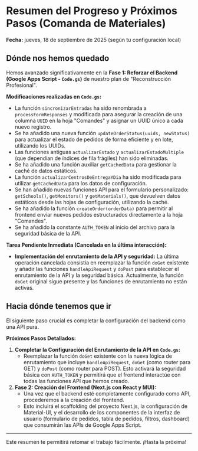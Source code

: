 # Resumen del Progreso y Próximos Pasos (Comanda de Materiales)

**Fecha:** jueves, 18 de septiembre de 2025 (según tu configuración local)

## Dónde nos hemos quedado

Hemos avanzado significativamente en la **Fase 1: Reforzar el Backend (Google Apps Script - `Code.gs`)** de nuestro plan de "Reconstrucción Profesional".

**Modificaciones realizadas en `Code.gs`:**

*   La función `sincronizarEntradas` ha sido renombrada a `processFormResponses` y modificada para asegurar la creación de una columna `UUID` en la hoja "Comandes" y asignar un UUID único a cada nuevo registro.
*   Se ha añadido una nueva función `updateOrderStatus(uuids, newStatus)` para actualizar el estado de pedidos de forma eficiente y en lote, utilizando los UUIDs.
*   Las funciones antiguas `actualizarEstado` y `actualizarEstadoMultiple` (que dependían de índices de fila frágiles) han sido eliminadas.
*   Se ha añadido una función auxiliar `getCachedData` para gestionar la caché de datos estáticos.
*   La función `actualizarCentrosDeEntregaYDia` ha sido modificada para utilizar `getCachedData` para los datos de configuración.
*   Se han añadido nuevas funciones API para el formulario personalizado: `getSchools()`, `getMonitors()` y `getMaterials()`, que devuelven datos estáticos desde las hojas de configuración, utilizando la caché.
*   Se ha añadido la función `createOrder(orderData)` para permitir al frontend enviar nuevos pedidos estructurados directamente a la hoja "Comandes".
*   Se ha añadido la constante `AUTH_TOKEN` al inicio del archivo para la seguridad básica de la API.

**Tarea Pendiente Inmediata (Cancelada en la última interacción):**

*   **Implementación del enrutamiento de la API y seguridad:** La última operación cancelada consistía en reemplazar la función `doGet` existente y añadir las funciones `handleApiRequest` y `doPost` para establecer el enrutamiento de la API y la seguridad básica. Actualmente, la función `doGet` original sigue presente y las funciones de enrutamiento no están activas.

## Hacia dónde tenemos que ir

El siguiente paso crucial es completar la configuración del backend como una API pura.

**Próximos Pasos Detallados:**

1.  **Completar la Configuración del Enrutamiento de la API en `Code.gs`:**
    *   Reemplazar la función `doGet` existente con la nueva lógica de enrutamiento que incluye `handleApiRequest`, `doGet` (como router para GET) y `doPost` (como router para POST). Esto activará la seguridad básica con `AUTH_TOKEN` y permitirá que el frontend interactúe con todas las funciones API que hemos creado.
2.  **Fase 2: Creación del Frontend (Next.js con React y MUI):**
    *   Una vez que el backend esté completamente configurado como API, procederemos a la creación del frontend.
    *   Esto incluirá el scaffolding del proyecto Next.js, la configuración de Material-UI, y el desarrollo de los componentes de la interfaz de usuario (formulario de pedidos, tabla de pedidos, filtros, dashboard) que consumirán las APIs de Google Apps Script.

---

Este resumen te permitirá retomar el trabajo fácilmente. ¡Hasta la próxima!